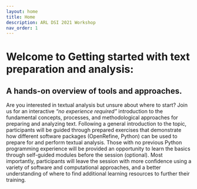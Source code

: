 ```yaml
---
layout: home
title: Home
description: ARL DSI 2021 Workshop
nav_order: 1
---
```


# Welcome to Getting started with text preparation and analysis: 
## A hands-on overview of tools and approaches.

Are you interested in textual analysis but unsure about where to start? Join us for an interactive *“no experience required”* introduction to the fundamental concepts, processes, and methodological approaches for preparing and analyzing text. Following a general introduction to the topic, participants will be guided through prepared exercises that demonstrate how different software packages (OpenRefine, Python) can be used to prepare for and perform textual analysis. Those with no previous Python programming experience will be provided an opportunity to learn the basics through self-guided modules before the session (optional). Most importantly, participants will leave the session with more confidence using a variety of software and computational approaches, and a better understanding of where to find additional learning resources to further their training.  


<!-- Edit the content below for the workshop in question. Once you're ready to publish, remove the comment characters e.g. "<!--" at the start and end -->

<!--
<img src="assets/img/dmds-tableau.png" alt="Workshop Title Slide" width="720">

# Welcome to Data Visualization with Tableau. 

You might not think of numbers and locations as Humanities data, but it all depends on how you use them! Working with numeric and spatial data, you will learn how to create visualizations in [Tableau](https://www.tableau.com/).

Proceed to the [Preparation](preparation) page to get started.
-->


